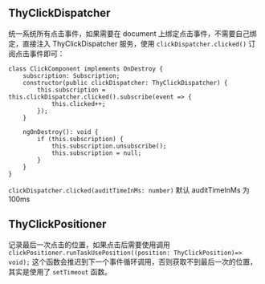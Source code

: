 ## ThyClickDispatcher

统一系统所有点击事件，如果需要在 document 上绑定点击事件，不需要自己绑定，直接注入 ThyClickDispatcher 服务，使用 `clickDispatcher.clicked()` 订阅点击事件即可：

```
class ClickComponent implements OnDestroy {
    subscription: Subscription;
    constructor(public clickDispatcher: ThyClickDispatcher) {
        this.subscription = this.clickDispatcher.clicked().subscribe(event => {
            this.clicked++;
        });
    }

    ngOnDestroy(): void {
        if (this.subscription) {
            this.subscription.unsubscribe();
            this.subscription = null;
        }
    }
}
```
`clickDispatcher.clicked(auditTimeInMs: number)` 默认 auditTimeInMs 为 100ms

## ThyClickPositioner

记录最后一次点击的位置，如果点击后需要使用调用 
`clickPositioner.runTaskUsePosition((position: ThyClickPosition)=> void);`
这个函数会推迟到下一个事件循环调用，否则获取不到最后一次的位置，其实是使用了 `setTimeout` 函数。
